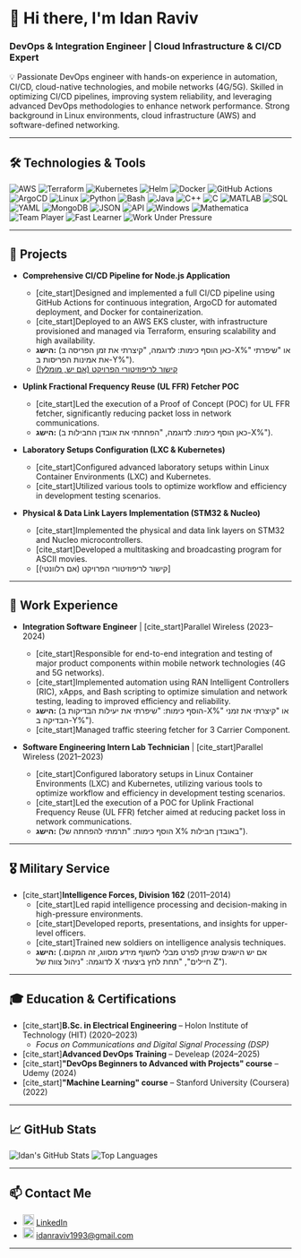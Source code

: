# 👋 Hi there, I'm Idan Raviv

### DevOps & Integration Engineer | Cloud Infrastructure & CI/CD Expert

💡 Passionate DevOps engineer with hands-on experience in automation, CI/CD, cloud-native technologies, and mobile networks (4G/5G). Skilled in optimizing CI/CD pipelines, improving system reliability, and leveraging advanced DevOps methodologies to enhance network performance. Strong background in Linux environments, cloud infrastructure (AWS) and software-defined networking.

---

## 🛠️ Technologies & Tools

![AWS](https://img.shields.io/badge/AWS-232F3E?style=for-the-badge&logo=amazon-aws&logoColor=white)
![Terraform](https://img.shields.io/badge/Terraform-844FBA?style=for-the-badge&logo=terraform&logoColor=white)
![Kubernetes](https://img.shields.io/badge/Kubernetes-326CE5?style=for-the-badge&logo=kubernetes&logoColor=white)
![Helm](https://img.shields.io/badge/Helm-0F1689?style=for-the-badge&logo=helm&logoColor=white)
![Docker](https://img.shields.io/badge/Docker-2496ED?style=for-the-badge&logo=docker&logoColor=white)
![GitHub Actions](https://img.shields.io/badge/GitHub%20Actions-2088FF?style=for-the-badge&logo=githubactions&logoColor=white)
![ArgoCD](https://img.shields.io/badge/ArgoCD-orange?style=for-the-badge&logo=argo&logoColor=white)
![Linux](https://img.shields.io/badge/Linux-FCC624?style=for-the-badge&logo=linux&logoColor=black)
![Python](https://img.shields.io/badge/Python-3670A0?style=for-the-badge&logo=python&logoColor=white)
![Bash](https://img.shields.io/badge/Bash-4EAA25?style=for-the-badge&logo=gnu-bash&logoColor=white)
![Java](https://img.shields.io/badge/Java-ED8B00?style=for-the-badge&logo=openjdk&logoColor=white)
![C++](https://img.shields.io/badge/C++-00599C?style=for-the-badge&logo=c%2B%2B&logoColor=white)
![C](https://img.shields.io/badge/C-00599C?style=for-the-badge&logo=c&logoColor=white)
![MATLAB](https://img.shields.io/badge/MATLAB-0076A8?style=for-the-badge&logo=mathworks&logoColor=white)
![SQL](https://img.shields.io/badge/SQL-4479A1?style=for-the-badge&logo=mysql&logoColor=white)
![YAML](https://img.shields.io/badge/YAML-000000?style=for-the-badge&logo=yaml&logoColor=white)
![MongoDB](https://img.shields.io/badge/MongoDB-47A248?style=for-the-badge&logo=mongodb&logoColor=white)
![JSON](https://img.shields.io/badge/JSON-000000?style=for-the-badge&logo=json&logoColor=white)
![API](https://img.shields.io/badge/API-FF6F00?style=for-the-badge&logo=api&logoColor=white)
![Windows](https://img.shields.io/badge/Windows-0078D6?style=for-the-badge&logo=windows&logoColor=white)
![Mathematica](https://img.shields.io/badge/Mathematica-DD1100?style=for-the-badge&logo=wolfram&logoColor=white)
![Team Player](https://img.shields.io/badge/Team--Player-007ACC?style=for-the-badge)
![Fast Learner](https://img.shields.io/badge/Fast--Learner-29AB87?style=for-the-badge)
![Work Under Pressure](https://img.shields.io/badge/Works%20Well%20Under%20Pressure-E74C3C?style=for-the-badge)

---

## 🚀 Projects

* **Comprehensive CI/CD Pipeline for Node.js Application**
    * [cite_start]Designed and implemented a full CI/CD pipeline using GitHub Actions for continuous integration, ArgoCD for automated deployment, and Docker for containerization.
    * [cite_start]Deployed to an AWS EKS cluster, with infrastructure provisioned and managed via Terraform, ensuring scalability and high availability. 
    * **הישג:** (כאן הוסף כימות: לדוגמה, "קיצרתי את זמן הפריסה ב-X%" או "שיפרתי את אמינות הפריסות ב-Y%").
    * [קישור לריפוזיטורי הפרויקט (אם יש, מומלץ!)](https://github.com/idrr1993/Your-CI-CD-Project-Repo)

* **Uplink Fractional Frequency Reuse (UL FFR) Fetcher POC**
    * [cite_start]Led the execution of a Proof of Concept (POC) for UL FFR fetcher, significantly reducing packet loss in network communications. 
    * **הישג:** (כאן הוסף כימות: לדוגמה, "הפחתתי את אובדן החבילות ב-X%").

* **Laboratory Setups Configuration (LXC & Kubernetes)**
    * [cite_start]Configured advanced laboratory setups within Linux Container Environments (LXC) and Kubernetes. 
    * [cite_start]Utilized various tools to optimize workflow and efficiency in development testing scenarios. 

* **Physical & Data Link Layers Implementation (STM32 & Nucleo)**
    * [cite_start]Implemented the physical and data link layers on STM32 and Nucleo microcontrollers. 
    * [cite_start]Developed a multitasking and broadcasting program for ASCII movies. 
    * [קישור לריפוזיטורי הפרויקט (אם רלוונטי)]

---

## 💼 Work Experience

* **Integration Software Engineer** | [cite_start]Parallel Wireless (2023–2024) 
    * [cite_start]Responsible for end-to-end integration and testing of major product components within mobile network technologies (4G and 5G networks). 
    * [cite_start]Implemented automation using RAN Intelligent Controllers (RIC), xApps, and Bash scripting to optimize simulation and network testing, leading to improved efficiency and reliability. 
    * **הישג:** (הוסף כימות: "שיפרתי את יעילות הבדיקות ב-X%" או "קיצרתי את זמני הבדיקה ב-Y%").
    * [cite_start]Managed traffic steering fetcher for 3 Carrier Component. 

* **Software Engineering Intern Lab Technician** | [cite_start]Parallel Wireless (2021–2023) 
    * [cite_start]Configured laboratory setups in Linux Container Environments (LXC) and Kubernetes, utilizing various tools to optimize workflow and efficiency in development testing scenarios. 
    * [cite_start]Led the execution of a POC for Uplink Fractional Frequency Reuse (UL FFR) fetcher aimed at reducing packet loss in network communications. 
    * **הישג:** (הוסף כימות: "תרמתי להפחתה של X% באובדן חבילות").

---

## 🎖️ Military Service

* [cite_start]**Intelligence Forces, Division 162** (2011–2014) 
    * [cite_start]Led rapid intelligence processing and decision-making in high-pressure environments. 
    * [cite_start]Developed reports, presentations, and insights for upper-level officers. 
    * [cite_start]Trained new soldiers on intelligence analysis techniques. 
    * **הישג:** (אם יש הישגים שניתן לפרט מבלי לחשוף מידע מסווג, זה המקום. לדוגמה: "ניהול צוות של X חיילים", "תחת לחץ ביצעתי Z").

---

## 🎓 Education & Certifications

* [cite_start]**B.Sc. in Electrical Engineering** – Holon Institute of Technology (HIT) (2020–2023) 
    * *Focus on Communications and Digital Signal Processing (DSP)*
* [cite_start]**Advanced DevOps Training** – Develeap (2024–2025) 
* [cite_start]**"DevOps Beginners to Advanced with Projects" course** – Udemy (2024) 
* [cite_start]**"Machine Learning" course** – Stanford University (Coursera) (2022) 

---

## 📈 GitHub Stats

![Idan's GitHub Stats](https://github-readme-stats.vercel.app/api?username=idrr1993&show_icons=true&theme=tokyonight)
![Top Languages](https://github-readme-stats.vercel.app/api/top-langs/?username=idrr1993&layout=compact&theme=tokyonight)

---

## 📫 Contact Me

-   <img src="YOUR_LINKEDIN_ICON_URL" alt="LinkedIn" width="20"/> [LinkedIn](https://www.linkedin.com/in/idanraviv)
-   <img src="YOUR_EMAIL_ICON_URL" alt="Email" width="20"/> [idanraviv1993@gmail.com](mailto:idanraviv1993@gmail.com)

---
